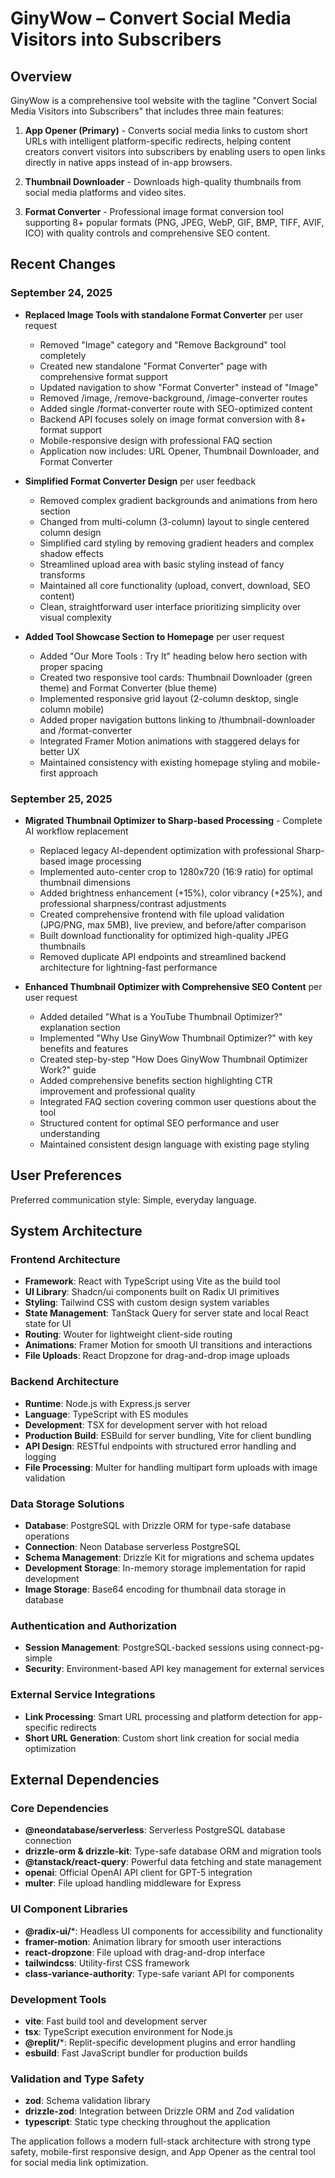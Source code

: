 # GinyWow – Convert Social Media Visitors into Subscribers

## Overview

GinyWow is a comprehensive tool website with the tagline "Convert Social Media Visitors into Subscribers" that includes three main features:

1. **App Opener (Primary)** - Converts social media links to custom short URLs with intelligent platform-specific redirects, helping content creators convert visitors into subscribers by enabling users to open links directly in native apps instead of in-app browsers.

2. **Thumbnail Downloader** - Downloads high-quality thumbnails from social media platforms and video sites.

3. **Format Converter** - Professional image format conversion tool supporting 8+ popular formats (PNG, JPEG, WebP, GIF, BMP, TIFF, AVIF, ICO) with quality controls and comprehensive SEO content.

## Recent Changes

### September 24, 2025
- **Replaced Image Tools with standalone Format Converter** per user request
  - Removed "Image" category and "Remove Background" tool completely
  - Created new standalone "Format Converter" page with comprehensive format support
  - Updated navigation to show "Format Converter" instead of "Image" 
  - Removed /image, /remove-background, /image-converter routes
  - Added single /format-converter route with SEO-optimized content
  - Backend API focuses solely on image format conversion with 8+ format support
  - Mobile-responsive design with professional FAQ section
  - Application now includes: URL Opener, Thumbnail Downloader, and Format Converter

- **Simplified Format Converter Design** per user feedback
  - Removed complex gradient backgrounds and animations from hero section
  - Changed from multi-column (3-column) layout to single centered column design
  - Simplified card styling by removing gradient headers and complex shadow effects
  - Streamlined upload area with basic styling instead of fancy transforms
  - Maintained all core functionality (upload, convert, download, SEO content)
  - Clean, straightforward user interface prioritizing simplicity over visual complexity

- **Added Tool Showcase Section to Homepage** per user request
  - Added "Our More Tools : Try It" heading below hero section with proper spacing
  - Created two responsive tool cards: Thumbnail Downloader (green theme) and Format Converter (blue theme)
  - Implemented responsive grid layout (2-column desktop, single column mobile)
  - Added proper navigation buttons linking to /thumbnail-downloader and /format-converter
  - Integrated Framer Motion animations with staggered delays for better UX
  - Maintained consistency with existing homepage styling and mobile-first approach

### September 25, 2025
- **Migrated Thumbnail Optimizer to Sharp-based Processing** - Complete AI workflow replacement
  - Replaced legacy AI-dependent optimization with professional Sharp-based image processing
  - Implemented auto-center crop to 1280x720 (16:9 ratio) for optimal thumbnail dimensions
  - Added brightness enhancement (+15%), color vibrancy (+25%), and professional sharpness/contrast adjustments
  - Created comprehensive frontend with file upload validation (JPG/PNG, max 5MB), live preview, and before/after comparison
  - Built download functionality for optimized high-quality JPEG thumbnails
  - Removed duplicate API endpoints and streamlined backend architecture for lightning-fast performance

- **Enhanced Thumbnail Optimizer with Comprehensive SEO Content** per user request
  - Added detailed "What is a YouTube Thumbnail Optimizer?" explanation section
  - Implemented "Why Use GinyWow Thumbnail Optimizer?" with key benefits and features
  - Created step-by-step "How Does GinyWow Thumbnail Optimizer Work?" guide
  - Added comprehensive benefits section highlighting CTR improvement and professional quality
  - Integrated FAQ section covering common user questions about the tool
  - Structured content for optimal SEO performance and user understanding
  - Maintained consistent design language with existing page styling

## User Preferences

Preferred communication style: Simple, everyday language.

## System Architecture

### Frontend Architecture
- **Framework**: React with TypeScript using Vite as the build tool
- **UI Library**: Shadcn/ui components built on Radix UI primitives
- **Styling**: Tailwind CSS with custom design system variables
- **State Management**: TanStack Query for server state and local React state for UI
- **Routing**: Wouter for lightweight client-side routing
- **Animations**: Framer Motion for smooth UI transitions and interactions
- **File Uploads**: React Dropzone for drag-and-drop image uploads

### Backend Architecture
- **Runtime**: Node.js with Express.js server
- **Language**: TypeScript with ES modules
- **Development**: TSX for development server with hot reload
- **Production Build**: ESBuild for server bundling, Vite for client bundling
- **API Design**: RESTful endpoints with structured error handling and logging
- **File Processing**: Multer for handling multipart form uploads with image validation

### Data Storage Solutions
- **Database**: PostgreSQL with Drizzle ORM for type-safe database operations
- **Connection**: Neon Database serverless PostgreSQL
- **Schema Management**: Drizzle Kit for migrations and schema updates
- **Development Storage**: In-memory storage implementation for rapid development
- **Image Storage**: Base64 encoding for thumbnail data storage in database

### Authentication and Authorization
- **Session Management**: PostgreSQL-backed sessions using connect-pg-simple
- **Security**: Environment-based API key management for external services

### External Service Integrations
- **Link Processing**: Smart URL processing and platform detection for app-specific redirects
- **Short URL Generation**: Custom short link creation for social media optimization

## External Dependencies

### Core Dependencies
- **@neondatabase/serverless**: Serverless PostgreSQL database connection
- **drizzle-orm & drizzle-kit**: Type-safe database ORM and migration tools
- **@tanstack/react-query**: Powerful data fetching and state management
- **openai**: Official OpenAI API client for GPT-5 integration
- **multer**: File upload handling middleware for Express

### UI Component Libraries
- **@radix-ui/***: Headless UI components for accessibility and functionality
- **framer-motion**: Animation library for smooth user interactions
- **react-dropzone**: File upload with drag-and-drop interface
- **tailwindcss**: Utility-first CSS framework
- **class-variance-authority**: Type-safe variant API for components

### Development Tools
- **vite**: Fast build tool and development server
- **tsx**: TypeScript execution environment for Node.js
- **@replit/***: Replit-specific development plugins and error handling
- **esbuild**: Fast JavaScript bundler for production builds

### Validation and Type Safety
- **zod**: Schema validation library
- **drizzle-zod**: Integration between Drizzle ORM and Zod validation
- **typescript**: Static type checking throughout the application

The application follows a modern full-stack architecture with strong type safety, mobile-first responsive design, and App Opener as the central tool for social media link optimization.